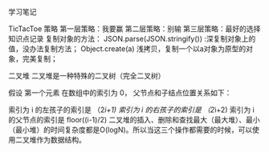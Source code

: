 学习笔记

TicTacToe
策略
	第一层策略：我要赢
	第二层策略：别输
	第三层策略：最好的选择
知识点记录
复制对象的方法：
	JSON.parse(JSON.stringify()) :深复制对象上的值，没办法复制方法；
	Object.create(a) 浅拷贝，复制一个以a对象为原型的对象，完美复制；

二叉堆
二叉堆是一种特殊的二叉树（完全二叉树）

假设 第一个元素 在数组中的索引为 0， 父节点和子结点位置关系如下：

索引为 i 的左孩子的索引是 （2*i+1)
索引为 i 的右孩子的索引是 （2*i+2)
索引为 i 的父节点的索引是 floor((i-1)/2)
二叉堆的插入、删除和查找最大（最大堆）、最小（最小堆）的时间复杂度都是O(logN)。所以当这三个操作都需要的时候，可以使用二叉堆作为数据结构。